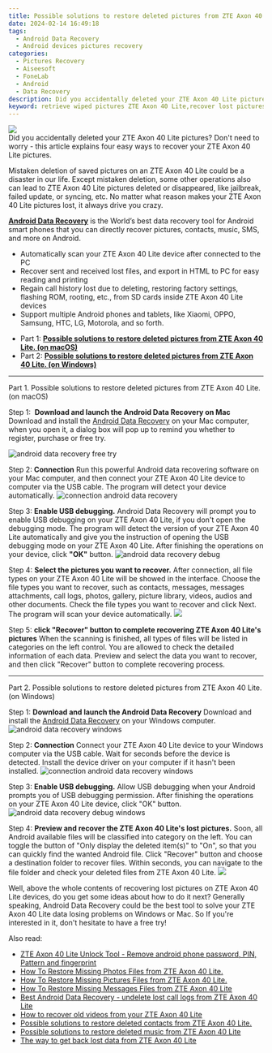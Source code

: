 ```yaml
---
title: Possible solutions to restore deleted pictures from ZTE Axon 40 Lite.
date: 2024-02-14 16:49:18
tags: 
  - Android Data Recovery
  - Android devices pictures recovery
categories: 
  - Pictures Recovery
  - Aiseesoft
  - FoneLab
  - Android
  - Data Recovery
description: Did you accidentally deleted your ZTE Axon 40 Lite pictures? Don't need to worry - this article explains four easy ways to recover your ZTE Axon 40 Lite pictures.
keyword: retrieve wiped pictures ZTE Axon 40 Lite,recover lost pictures from ZTE Axon 40 Lite,save erased pictures from ZTE Axon 40 Lite,regain missing pictures,unerase pictures,ZTE Axon 40 Lite pictures recovery,extract pictures from water damaged phone ZTE Axon 40 Lite,lost all pictures in ZTE Axon 40 Lite again,ZTE Axon 40 Lite reset but recover pictures,how to get pictures back from ZTE Axon 40 Lite,restore pictures when deleted in ZTE Axon 40 Lite,recover pictures from ZTE Axon 40 Lite
---
```


<img src="https://img0mobiles.techidaily.com/images/best-assets/devices/zte/zte-axon-40-lite/2.jpg" class="atpl-imgstyle"  />

<div class="atpl-content atpl-for-fonelab-android recover-pictures">

<div class="atpl-post-description-part-1">
Did you accidentally deleted your ZTE Axon 40 Lite pictures? Don't need to worry - this article explains four easy ways to recover your ZTE Axon 40 Lite pictures.
</div>

<div class="atpl-post-description-part-2">
<div class="tpl-content-sub-paragraph-content">
  <p>
    Mistaken deletion of saved pictures on an ZTE Axon 40 Lite could be a disaster in our life. Except mistaken deletion, some other operations also can lead to ZTE Axon 40 Lite pictures deleted or disappeared, like jailbreak, failed update, or syncing, etc. No matter what reason makes your ZTE Axon 40 Lite pictures lost, it always drive you crazy.
  </p>
</div>
</div>

<div class="atpl-post-description-part-3">
<div class="tpl-content-sub-paragraph-content">
  <p>
    <a href="https://tools.techidaily.com/aiseesoft-android-data-recovery/" target="_blank" rel="noopener"><strong>Android Data Recovery</strong></a> is the World’s best data recovery tool for Android smart phones that you can directly recover pictures, contacts, music, SMS, and more on Android.
  </p>
</div>
<div class="tpl-content-sub-paragraph-content">
  <ul class="tpl-content-sub-paragraph-ul-style">
    <li>Automatically scan your ZTE Axon 40 Lite device after connected to the PC</li>
    <li>Recover sent and received lost files, and export in HTML to PC for easy reading and printing</li>
    <li>Regain call history lost due to deleting, restoring factory settings, flashing ROM, rooting, etc., from SD cards inside ZTE Axon 40 Lite devices</li>
    <li>Support multiple Android phones and tablets, like Xiaomi, OPPO, Samsung, HTC, LG, Motorola, and so forth.</li>
  </ul>
</div>
</div>

<ul>
  <li>Part 1: <strong><a href="#p1"> Possible solutions to restore deleted pictures from ZTE Axon 40 Lite.  (on macOS)</a></strong></li>
  <li>Part 2: <strong><a href="#p2"> Possible solutions to restore deleted pictures from ZTE Axon 40 Lite.  (on Windows)</a></strong></li>
</ul>



<!-- Part 1 -->
<a id="p1" name="p1" ></a><hr>

<div>
  <span class="atpl-step-part-style">Part 1. Possible solutions to restore deleted pictures from ZTE Axon 40 Lite. (on macOS)</span>
</div>  

<span class="atpl-stepstyle-a"><span>Step 1: </span></span> <strong>Download and launch the Android Data Recovery on Mac</strong>
Download and install the <a href="https://tools.techidaily.com/aiseesoft-android-data-recovery/" target="_blank" rel="noopener">Android Data Recovery</a> on your Mac computer, when you open it, a dialog box will pop up to remind you whether to register, purchase or free try.

<img src="https://tools.techidaily.com/images/apps/aiseesoft/android-data-recovery/mac-free-try.png" class="atpl-imgstyle" alt="android data recovery free try" />

<span class="atpl-stepstyle-a"><span>Step 2: </span></span> <strong>Connection</strong>
Run this powerful Android data recovering software on your Mac computer, and then connect your ZTE Axon 40 Lite device to computer via the USB cable. The program will detect your device automatically.
<img src="https://tools.techidaily.com/images/apps/aiseesoft/android-data-recovery/mac-connection-interface.jpg" class="atpl-imgstyle" alt="connection android data recovery" />

<span class="atpl-stepstyle-a"><span>Step 3: </span></span> <strong>Enable USB debugging.</strong>
Android Data Recovery will prompt you to enable USB debugging on your ZTE Axon 40 Lite, if you don't open the debugging mode. The program will detect the version of your ZTE Axon 40 Lite automatically and give you the instruction of opening the USB debugging mode on your ZTE Axon 40 Lite. After finishing the operations on your device, click <strong>"OK"</strong> button.
<img src="https://tools.techidaily.com/images/apps/aiseesoft/android-data-recovery/mac-android-usb-debug.jpg"  class="atpl-imgstyle" alt="android data recovery debug" />

<span class="atpl-stepstyle-a"><span>Step 4: </span></span> <strong>Select the pictures you want to recover.</strong>
After connection, all file types on your ZTE Axon 40 Lite will be showed in the interface. Choose the file types you want to recover, such as contacts, messages, messages attachments, call logs, photos, gallery, picture library, videos, audios and other documents. Check the file types you want to recover and click Next. The program will scan your device automatically.
<img src="https://tools.techidaily.com/images/apps/aiseesoft/android-data-recovery/mac-choose-type-photos.jpg" class="atpl-imgstyle"  />

<span class="atpl-stepstyle-a"><span>Step 5: </span></span> <strong>click "Recover" button to  complete recovering ZTE Axon 40 Lite's pictures</strong>
When the scanning is finished, all types of files will be listed in categories on the left control. You are allowed to check the detailed information of each data. Preview and select the data you want to recover, and then click "Recover" button to complete recovering process.


<a id="p2" name="p2"></a><hr>

<!-- Part 2 -->
<div>
  <span class="atpl-step-part-style">Part 2. Possible solutions to restore deleted pictures from ZTE Axon 40 Lite. (on Windows)</span>
</div>

<span class="atpl-stepstyle-a"><span>Step 1: </span></span> <strong>Download and launch the Android Data Recovery</strong>
Download and install the <a href="https://tools.techidaily.com/aiseesoft-android-data-recovery/" target="_blank" rel="noopener">Android Data Recovery</a> on your Windows computer.
<img src="https://tools.techidaily.com/images/apps/aiseesoft/android-data-recovery/win-start-interface.png"  class="atpl-imgstyle" alt="android data recovery windows" />

<span class="atpl-stepstyle-a"><span>Step 2: </span></span> <strong>Connection</strong>
Connect your ZTE Axon 40 Lite device to your Windows computer via the USB cable. Wait for seconds before the device is detected. Install the device driver on your computer if it hasn't been installed.
<img src="https://tools.techidaily.com/images/apps/aiseesoft/android-data-recovery/win-connection-interface.png" class="atpl-imgstyle" alt="connection android data recovery windows" />

<span class="atpl-stepstyle-a"><span>Step 3: </span></span> <strong>Enable USB debugging.</strong>
Allow USB debugging when your Android prompts you of USB debugging permission. After finishing the operations on your ZTE Axon 40 Lite device, click "OK" button.
<img src="https://tools.techidaily.com/images/apps/aiseesoft/android-data-recovery/win-android-usb-debug.png" class="atpl-imgstyle" alt="android data recovery debug windows" />

<span class="atpl-stepstyle-a"><span>Step 4: </span></span> <strong>Preview and recover the ZTE Axon 40 Lite's lost pictures.</strong>
Soon, all Android available files will be classified into category on the left. You can toggle the button of "Only display the deleted item(s)" to "On", so that you can quickly find the wanted Android file. Click "Recover" button and choose a destination folder to recover files. Within seconds, you can navigate to the file folder and check your deleted files from ZTE Axon 40 Lite.
<img src="https://tools.techidaily.com/images/apps/aiseesoft/android-data-recovery/win-recover-photos.png" class="atpl-imgstyle"  />

<div class="atpl-post-description-part-4">
<div class="tpl-content-sub-paragraph-normal">
    <p>
        Well, above the whole contents of recovering lost pictures on ZTE Axon 40 Lite devices, do you get some ideas about how to do it next? Generally speaking, Android Data Recovery could be the best tool to solve your ZTE Axon 40 Lite data losing problems on Windows or Mac. So If you're interested in it, don't hesitate to have a free try!
    </p>
</div>
</div>

<ins class="adsbygoogle"
     style="display:block"
     data-ad-client="ca-pub-7571918770474297"
     data-ad-slot="8358498916"
     data-ad-format="auto"
     data-full-width-responsive="true"></ins>

<span class="atpl-alsoreadstyle">Also read:</span>
<div><ul>
<li><a href="/zte-axon-40-lite-unlock-tool-remove-android-phone-password-pin-pattern-and-fingerprint-by-drfone-android-unlock-android-unlock/" target="_blank" rel="noopener"><u>ZTE Axon 40 Lite Unlock Tool - Remove android phone password, PIN, Pattern and fingerprint</u></a></li>
<li><a href="/how-to-restore-missing-photos-files-from-zte-axon-40-lite-by-fonelab-android-recover-photos/" target="_blank" rel="noopener"><u>How To  Restore Missing Photos Files from ZTE Axon 40 Lite.</u></a></li>
<li><a href="/how-to-restore-missing-pictures-files-from-zte-axon-40-lite-by-fonelab-android-recover-pictures/" target="_blank" rel="noopener"><u>How To  Restore Missing Pictures Files from ZTE Axon 40 Lite.</u></a></li>
<li><a href="/how-to-restore-missing-messages-files-from-zte-axon-40-lite-by-fonelab-android-recover-messages/" target="_blank" rel="noopener"><u>How To  Restore Missing Messages Files from ZTE Axon 40 Lite</u></a></li>
<li><a href="/best-android-data-recovery-undelete-lost-call-logs-from-zte-axon-40-lite-by-fonelab-android-recover-call-logs/" target="_blank" rel="noopener"><u>Best Android Data Recovery - undelete lost call logs from ZTE Axon 40 Lite</u></a></li>
<li><a href="/how-to-recover-old-videos-from-your-zte-axon-40-lite-by-fonelab-android-recover-video/" target="_blank" rel="noopener"><u>How to recover old videos from your ZTE Axon 40 Lite</u></a></li>
<li><a href="/possible-solutions-to-restore-deleted-contacts-from-zte-axon-40-lite-by-fonelab-android-recover-contacts/" target="_blank" rel="noopener"><u>Possible solutions to restore deleted contacts from ZTE Axon 40 Lite.</u></a></li>
<li><a href="/possible-solutions-to-restore-deleted-music-from-zte-axon-40-lite-by-fonelab-android-recover-music/" target="_blank" rel="noopener"><u>Possible solutions to restore deleted music from ZTE Axon 40 Lite</u></a></li>
<li><a href="/the-way-to-get-back-lost-data-from-zte-axon-40-lite-by-fonelab-android-recover-data/" target="_blank" rel="noopener"><u>The way to get back lost data from ZTE Axon 40 Lite</u></a></li>
</ul></div>

</div>
